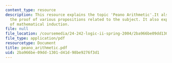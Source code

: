 ```yaml
---
content_type: resource
description: This resource explains the topic 'Peano Arithmetic'.It also explains
  the proof of various propositions related to the subject. It also explains principle
  of mathematical induction.
file: null
file_location: /coursemedia/24-242-logic-ii-spring-2004/2ba966be09dd1301d41d98be9276f3d1_peano_arithmetic.pdf
file_type: application/pdf
resourcetype: Document
title: peano_arithmetic.pdf
uid: 2ba966be-09dd-1301-d41d-98be9276f3d1
---
```

